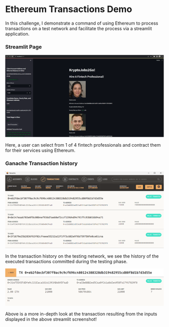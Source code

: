 # Ethereum Transactions Demo

In this challenge, I demonstrate a command of using Ethereum to process transactions on a test network and facilitate the process via a streamlit application.

### Streamlit Page
![alt=""](streamlit_page.png)

Here, a user can select from 1 of 4 fintech professionals and contract them for their services using Ethereum.

### Ganache Transaction history

![alt=""](txn_history.png)

In the transaction history on the testing network, we see the history of the executed transactions committed during the testing phase.

![alt=""](transaction.png)

Above is a more in-depth look at the transaction resulting from the inputs displayed in the above streamlit screenshot!
